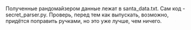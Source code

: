 Полученные рандомайзером данные лежат в santa_data.txt. Сам код - secret_parser.py. 
Проверь, перед тем как выпускать, возможно, придётся поправить ручками, но это уже лучше, чем ничего.
